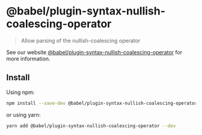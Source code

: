# @babel/plugin-syntax-nullish-coalescing-operator

> Allow parsing of the nullish-coalescing operator

See our
website [@babel/plugin-syntax-nullish-coalescing-operator](https://babeljs.io/docs/en/next/babel-plugin-syntax-nullish-coalescing-operator.html)
for more information.

## Install

Using npm:

```sh
npm install --save-dev @babel/plugin-syntax-nullish-coalescing-operator
```

or using yarn:

```sh
yarn add @babel/plugin-syntax-nullish-coalescing-operator --dev
```
